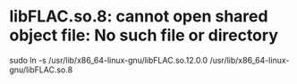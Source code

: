 # libFLAC.so.8: cannot open shared object file: No such file or directory
sudo ln -s /usr/lib/x86_64-linux-gnu/libFLAC.so.12.0.0 /usr/lib/x86_64-linux-gnu/libFLAC.so.8



